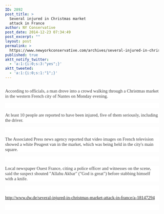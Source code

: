 ```yaml
---
ID: 2892
post_title: >
  Several injured in Christmas market
  attack in France
author: NY Conservative
post_date: 2014-12-23 07:34:49
post_excerpt: ""
layout: post
permalink: >
  https://www.newyorkconservative.com/archives/several-injured-in-christmas-market-attack-in-france/
published: true
aktt_notify_twitter:
  - 'a:1:{i:0;s:3:"yes";}'
aktt_tweeted:
  - 'a:1:{i:0;s:1:"1";}'
---
```

<p><img src="http://www.newyorkconservative.com/wp-content/uploads/2014/12/122314_1234_Severalinju1.jpg" alt="" />
	</p><p style="background: white"><span style="color:#3e3e3e;font-family:Georgia;font-size:11pt">According to officials, a man drove into a crowd walking through a Christmas market in the western French city of Nantes on Monday evening.
</span></p><p style="background: white">
 </p><p style="background: white"><span style="color:#3e3e3e;font-family:Georgia;font-size:11pt">At least 10 people are reported to have been injured, five of them seriously, including the driver.
</span></p><p style="background: white">
 </p><p style="background: white"><span style="color:#3e3e3e;font-family:Georgia;font-size:11pt">The Associated Press news agency reported that video images on French television showed a white Peugeot van in the market, which was being held in the city's main square.
</span></p><p style="background: white">
 </p><p style="background: white"><span style="color:#3e3e3e;font-family:Georgia;font-size:11pt">Local newspaper Ouest France, citing a police officer and witnesses on the scene, said the suspect shouted "Allahu Akbar" ("God is great") before stabbing himself with a knife.
</span></p><p style="background: white">
 </p><p style="background: white"><a href="http://www.dw.de/several-injured-in-christmas-market-attack-in-france/a-18147294"><span style="font-family:Georgia;font-size:11pt">http://www.dw.de/several-injured-in-christmas-market-attack-in-france/a-18147294</span></a><span style="color:#3e3e3e;font-family:Georgia;font-size:11pt">
		</span></p><p style="background: white"><span style="color:#3e3e3e;font-family:Georgia;font-size:11pt">
		</span> </p>
